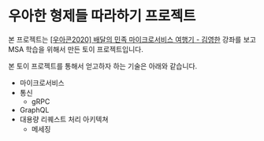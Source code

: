 # 우아한 형제들 따라하기 프로젝트

본 프로젝트는 [[우아콘2020] 배달의 민족 마이크로서비스 여행기 - 김영한](https://youtu.be/BnS6343GTkY) 강좌를 보고 MSA 학습을 위해서 만든 토이 프로젝트입니다.

본 토이 프로젝트를 통해서 얻고하자 하는 기술은 아래와 같습니다.

 * 마이크로서비스
 * 통신
   * gRPC
 * GraphQL
 * 대용량 리퀘스트 처리 아키텍쳐
   * 메세징